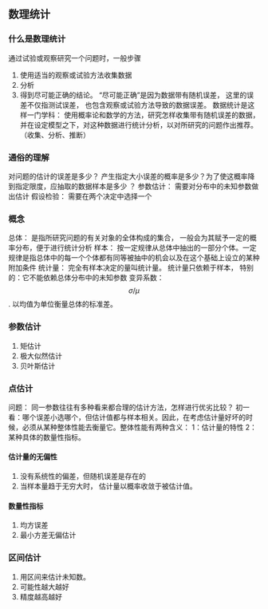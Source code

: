## 数理统计

### 什么是数理统计
通过试验或观察研究一个问题时，一般步骤
1. 使用适当的观察或试验方法收集数据
2. 分析
3. 得到尽可能正确的结论。 
“尽可能正确”是因为数据带有随机误差， 这里的误差不仅指测试误差， 也包含观察或试验方法导致的数据误差。
数据统计是这样一门学科： 使用概率论和数学的方法，研究怎样收集带有随机误差的数据，并在设定模型之下，对这种数据进行统计分析，以对所研究的问题作出推荐。 （收集、分析、推断）

### 通俗的理解
对问题的估计的误差是多少？ 产生指定大小误差的概率是多少？为了使这概率降到指定限度，应抽取的数据样本是多少 ？
参数估计： 需要对分布中的未知参数做出估计
假设检验： 需要在两个决定中选择一个

### 概念  
总体： 是指所研究问题的有关对象的全体构成的集合， 一般会为其赋予一定的概率分布，便于进行统计分析
样本： 按一定规律从总体中抽出的一部分个体。一定规律是指总体中的每一个个体都有同等被抽中的机会以及在这个基础上设立的某种附加条件
统计量： 完全有样本决定的量叫统计量。 统计量只依赖于样本， 特别的：它不能依赖总体分布中的未知参数
变异系数： $$\sigma / \mu $$ . 以均值为单位衡量总体的标准差。

### 参数估计

1. 矩估计
2. 极大似然估计
3. 贝叶斯估计

### 点估计
问题： 同一参数往往有多种看来都合理的估计方法，怎样进行优劣比较？ 初一看：哪个误差小选哪个，但估计值都与样本相关。因此，在考虑估计量好坏的时候，必须从某种整体性能去衡量它。整体性能有两种含义： 1：估计量的特性 2：某种具体的数量性指标。

#### 估计量的无偏性
1. 没有系统性的偏差，但随机误差是存在的
2. 当样本量趋于无穷大时， 估计量以概率收敛于被估计值。

#### 数量性指标
1. 均方误差 
2. 最小方差无偏估计 

### 区间估计
1. 用区间来估计未知数。 
2. 可能性越大越好
3. 精度越高越好